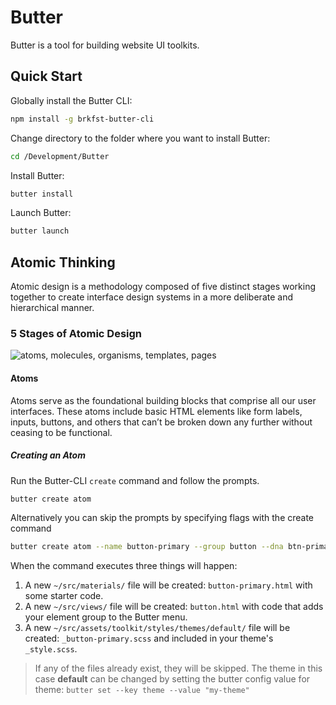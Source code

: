 # Butter

Butter is a tool for building website UI toolkits.

## Quick Start

Globally install the Butter CLI:
```sh
npm install -g brkfst-butter-cli
```

Change directory to the folder where you want to install Butter:
```sh
cd /Development/Butter
```

Install Butter:
```sh
butter install
```

Launch Butter:
```sh
butter launch
```


## Atomic Thinking
Atomic design is a methodology composed of five distinct stages working together to create interface design systems in a more deliberate and hierarchical manner. 

### 5 Stages of Atomic Design
![atoms, molecules, organisms, templates, pages](http://daigofuji.github.io/abcd-digipub-2014/img/atomic-web-design.gif)

#### Atoms
Atoms serve as the foundational building blocks that comprise all our user interfaces. These atoms include basic HTML elements like form labels, inputs, buttons, and others that can’t be broken down any further without ceasing to be functional.

##### Creating an Atom
Run the Butter-CLI `create` command and follow the prompts.
```sh
butter create atom
```
Alternatively you can skip the prompts by specifying flags with the create command
```sh
butter create atom --name button-primary --group button --dna btn-primary --style button-primary
```
When the command executes three things will happen:
1. A new `~/src/materials/` file will be created: `button-primary.html` with some starter code. 
2. A new `~/src/views/` file will be created: `button.html` with code that adds your element group to the Butter menu.
3. A new `~/src/assets/toolkit/styles/themes/default/` file will be created: `_button-primary.scss` and included in your theme's `_style.scss`. 

> If any of the files already exist, they will be skipped.
> The theme in this case **default** can be changed by setting the butter config value for theme: `butter set --key theme --value "my-theme"`


